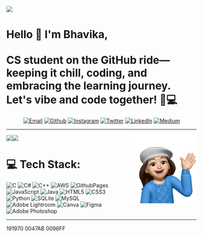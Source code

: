 [![](https://visitcount.itsvg.in/api?id=sbhavika&icon=8&color=1)](https://visitcount.itsvg.in)

# Hello 👋 I'm Bhavika,<br><br>CS student on the GitHub ride—keeping it chill, coding, and embracing the learning journey. Let's vibe and code together! 🚀💻<br>


<center>
  


[![Email](https://img.shields.io/badge/-EMAIL-87CEEB?style=for-the-badge&logo=gmail&logoColor=white)](mailto:sbhavikarustagi@gmail.com?subject=[GitHub])
[![Github](https://img.shields.io/badge/github-0096FF.svg?style=for-the-badge&logo=github)](https://www.github.com/sbhavika)
[![Instagram](https://img.shields.io/badge/instagram-89CFF0.svg?style=for-the-badge&logo=instagram&logoColor=white)](https://www.instagram.com/sbhavikarustagi)
[![Twitter](https://img.shields.io/badge/twitter-87CEEB.svg?style=for-the-badge&logo=twitter&logoColor=white)](https://twitter.com/BhavikaRustagi)
[![LinkedIn](https://img.shields.io/badge/-LINKEDIN-0096FF?style=for-the-badge&logo=linkedin&logoColor=white)](https://www.linkedin.com/in/bhavika-rustagi-b3a233221/)
[![Medium](https://img.shields.io/badge/medium-89CFF0.svg?style=for-the-badge&logo=medium&logoColor=white)](https://medium.com/@sbhavikarustagi)

---

</center>

<img src="https://github.com/sbhavika/sbhavika/blob/main/hello.png" img align="right" width=36% height=36%>
<img src="https://github-readme-stats.vercel.app/api?username=sbhavika&theme=algolia&hide_border=false&include_all_commits=false&count_private=false" img align="left"> 
<img src="https://github-readme-stats.vercel.app/api/top-langs/?username=sbhavika&theme=algolia&hide_border=false&include_all_commits=false&count_private=false&layout=compact">
 

# 💻 Tech Stack:
![C](https://img.shields.io/badge/c-%23191970.svg?style=for-the-badge&logo=c&logoColor=white) 
![C#](https://img.shields.io/badge/c%23-%23800020.svg?style=for-the-badge&logo=csharp&logoColor=white) 
![C++](https://img.shields.io/badge/c++-%23702963.svg?style=for-the-badge&logo=c%2B%2B&logoColor=white) 
![AWS](https://img.shields.io/badge/AWS-%230047AB.svg?style=for-the-badge&logo=amazon-aws&logoColor=white) 
![GithubPages](https://img.shields.io/badge/github%20pages-191970?style=for-the-badge&logo=github&logoColor=white)
![JavaScript](https://img.shields.io/badge/javascript-%23191970.svg?style=for-the-badge&logo=javascript&logoColor=%23F7DF1E)
![Java](https://img.shields.io/badge/java-%230047AB.svg?style=for-the-badge&logo=openjdk&logoColor=white) 
![HTML5](https://img.shields.io/badge/html5-%230096FF.svg?style=for-the-badge&logo=html5&logoColor=white)
![CSS3](https://img.shields.io/badge/css3-%23191970.svg?style=for-the-badge&logo=css3&logoColor=white)
![Python](https://img.shields.io/badge/python-0047AB?style=for-the-badge&logo=python&logoColor=ffdd54)
![SQLite](https://img.shields.io/badge/sqlite-%230096FF.svg?style=for-the-badge&logo=sqlite&logoColor=white) 
![MySQL](https://img.shields.io/badge/mysql-%23191970.svg?style=for-the-badge&logo=mysql&logoColor=white)
![Adobe Lightroom](https://img.shields.io/badge/Adobe%20Lightroom-191970.svg?style=for-the-badge&logo=Adobe%20Lightroom&logoColor=white)
![Canva](https://img.shields.io/badge/Canva-%230096FF.svg?style=for-the-badge&logo=Canva&logoColor=white)
![Figma](https://img.shields.io/badge/figma-%23191970.svg?style=for-the-badge&logo=figma&logoColor=white) 
![Adobe Photoshop](https://img.shields.io/badge/adobe%20photoshop-%230047AB.svg?style=for-the-badge&logo=adobe%20photoshop&logoColor=white)




---
191970
0047AB
0096FF
